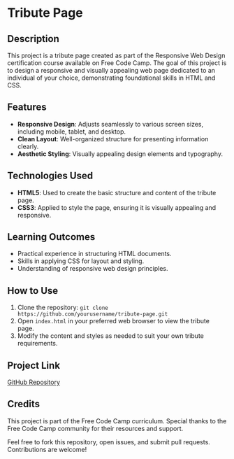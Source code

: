 # Tribute Page

## Description
This project is a tribute page created as part of the Responsive Web Design certification course available on Free Code Camp. The goal of this project is to design a responsive and visually appealing web page dedicated to an individual of your choice, demonstrating foundational skills in HTML and CSS.

## Features
- **Responsive Design**: Adjusts seamlessly to various screen sizes, including mobile, tablet, and desktop.
- **Clean Layout**: Well-organized structure for presenting information clearly.
- **Aesthetic Styling**: Visually appealing design elements and typography.

## Technologies Used
- **HTML5**: Used to create the basic structure and content of the tribute page.
- **CSS3**: Applied to style the page, ensuring it is visually appealing and responsive.

## Learning Outcomes
- Practical experience in structuring HTML documents.
- Skills in applying CSS for layout and styling.
- Understanding of responsive web design principles.

## How to Use
1. Clone the repository: `git clone https://github.com/yourusername/tribute-page.git`
2. Open `index.html` in your preferred web browser to view the tribute page.
3. Modify the content and styles as needed to suit your own tribute requirements.

## Project Link
[GitHub Repository](https://github.com/kaustubh-01/tribute-page)

## Credits
This project is part of the Free Code Camp curriculum. Special thanks to the Free Code Camp community for their resources and support.

Feel free to fork this repository, open issues, and submit pull requests. Contributions are welcome!
